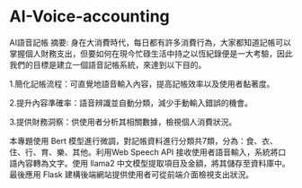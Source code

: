 # AI-Voice-accounting
AI語音記帳
摘要:
身在大消費時代，每日都有許多消費行為，大家都知道記帳可以掌握個人財務支出，但要如何在現今忙碌生活中持之以恆紀錄便是一大考驗，因此我們的目標是建立一個語音記帳系統，來達到以下目的。

1.簡化記帳流程：可直覺地語音輸入內容，提高記帳效率以及使用者黏著度。

2.提升內容準確率：語音辨識並自動分類，減少手動輸入錯誤的機會。

3.提供財務洞察：供使用者分析其相關數據，檢視個人消費狀況。

本專題使用 Bert 模型進行微調，對記帳資料進行分類共7類，分為：食、衣、住、行、育、樂、其他。利用Web Speech API 接收使用者語音輸入，系統將口語內容轉為文字。使用 llama2 中文模型提取項目及金額，將其儲存至資料庫中。最後應用 Flask 建構後端網站提供使用者可從前端介面檢視支出狀況。
